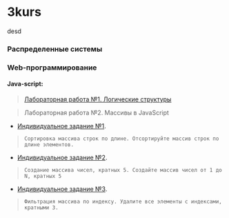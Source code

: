 # 3kurs
desd

### Распределенные системы


### Web-программирование


#### Java-script:
> [Лабораторная работа №1. Логические структуры]()

> Лабораторная работа №2. Массивы в JavaScript
   * [Индивидуальное задание №1]().
   > `Сортировка массива строк по длине. Отсортируйте массив строк по длине элементов.`
   * [Индивидуальное задание №2]().
   > `Создание массива чисел, кратных 5. Создайте массив чисел от 1 до N, кратных 5`
   * [Индивидуальное задание №3]().
   > `Фильтрация массива по индексу. Удалите все элементы с индексами, кратными 3.`
